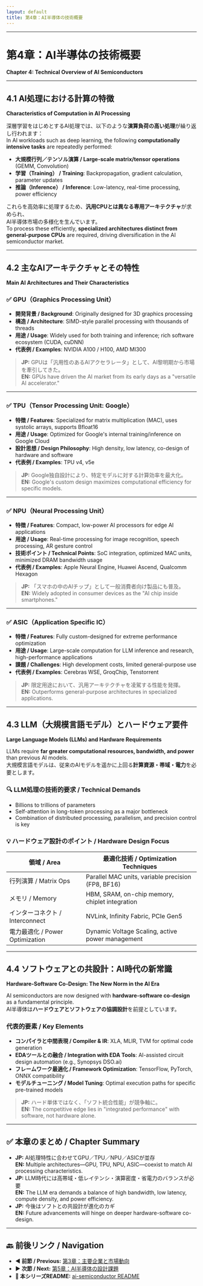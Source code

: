 ```yaml
---
layout: default
title: 第4章：AI半導体の技術概要
---
```


---

# 第4章：AI半導体の技術概要  
**Chapter 4: Technical Overview of AI Semiconductors**

---

## 4.1 AI処理における計算の特徴  
**Characteristics of Computation in AI Processing**

深層学習をはじめとするAI処理では、以下のような**演算負荷の高い処理**が繰り返し行われます：  
In AI workloads such as deep learning, the following **computationally intensive tasks** are repeatedly performed:

- **大規模行列／テンソル演算 / Large-scale matrix/tensor operations** (GEMM, Convolution)  
- **学習（Training） / Training**: Backpropagation, gradient calculation, parameter updates  
- **推論（Inference） / Inference**: Low-latency, real-time processing, power efficiency

これらを高効率に処理するため、**汎用CPUとは異なる専用アーキテクチャ**が求められ、  
AI半導体市場の多様化を生んでいます。  
To process these efficiently, **specialized architectures distinct from general-purpose CPUs** are required, driving diversification in the AI semiconductor market.

---

## 4.2 主なAIアーキテクチャとその特性  
**Main AI Architectures and Their Characteristics**

### ✅ GPU（Graphics Processing Unit）
- **開発背景 / Background**: Originally designed for 3D graphics processing  
- **構造 / Architecture**: SIMD-style parallel processing with thousands of threads  
- **用途 / Usage**: Widely used for both training and inference; rich software ecosystem (CUDA, cuDNN)  
- **代表例 / Examples**: NVIDIA A100 / H100, AMD MI300

> **JP:** GPUは「汎用性のあるAIアクセラレータ」として、AI黎明期から市場を牽引してきた。  
> **EN:** GPUs have driven the AI market from its early days as a "versatile AI accelerator."

---

### ✅ TPU（Tensor Processing Unit: Google）
- **特徴 / Features**: Specialized for matrix multiplication (MAC), uses systolic arrays, supports Bfloat16  
- **用途 / Usage**: Optimized for Google's internal training/inference on Google Cloud  
- **設計思想 / Design Philosophy**: High density, low latency, co-design of hardware and software  
- **代表例 / Examples**: TPU v4, v5e

> **JP:** Google独自設計により、特定モデルに対する計算効率を最大化。  
> **EN:** Google's custom design maximizes computational efficiency for specific models.

---

### ✅ NPU（Neural Processing Unit）
- **特徴 / Features**: Compact, low-power AI processors for edge AI applications  
- **用途 / Usage**: Real-time processing for image recognition, speech processing, AR gesture control  
- **技術ポイント / Technical Points**: SoC integration, optimized MAC units, minimized DRAM bandwidth usage  
- **代表例 / Examples**: Apple Neural Engine, Huawei Ascend, Qualcomm Hexagon

> **JP:** 「スマホの中のAIチップ」として一般消費者向け製品にも普及。  
> **EN:** Widely adopted in consumer devices as the "AI chip inside smartphones."

---

### ✅ ASIC（Application Specific IC）
- **特徴 / Features**: Fully custom-designed for extreme performance optimization  
- **用途 / Usage**: Large-scale computation for LLM inference and research, high-performance applications  
- **課題 / Challenges**: High development costs, limited general-purpose use  
- **代表例 / Examples**: Cerebras WSE, GroqChip, Tenstorrent

> **JP:** 限定用途において、汎用アーキテクチャを凌駕する性能を発揮。  
> **EN:** Outperforms general-purpose architectures in specialized applications.

---

## 4.3 LLM（大規模言語モデル）とハードウェア要件  
**Large Language Models (LLMs) and Hardware Requirements**

LLMs require **far greater computational resources, bandwidth, and power** than previous AI models.  
大規模言語モデルは、従来のAIモデルを遥かに上回る**計算資源・帯域・電力**を必要とします。

### 🔍 LLM処理の技術的要求 / Technical Demands
- Billions to trillions of parameters  
- Self-attention in long-token processing as a major bottleneck  
- Combination of distributed processing, parallelism, and precision control is key

### 💡 ハードウェア設計のポイント / Hardware Design Focus

| 領域 / Area | 最適化技術 / Optimization Techniques |
|-------------|--------------------------------------|
| 行列演算 / Matrix Ops | Parallel MAC units, variable precision (FP8, BF16) |
| メモリ / Memory | HBM, SRAM, on-chip memory, chiplet integration |
| インターコネクト / Interconnect | NVLink, Infinity Fabric, PCIe Gen5 |
| 電力最適化 / Power Optimization | Dynamic Voltage Scaling, active power management |

---

## 4.4 ソフトウェアとの共設計：AI時代の新常識  
**Hardware-Software Co-Design: The New Norm in the AI Era**

AI semiconductors are now designed with **hardware-software co-design** as a fundamental principle.  
AI半導体は**ハードウェアとソフトウェアの協調設計**を前提としています。

### 代表的要素 / Key Elements
- **コンパイラと中間表現 / Compiler & IR**: XLA, MLIR, TVM for optimal code generation  
- **EDAツールとの融合 / Integration with EDA Tools**: AI-assisted circuit design automation (e.g., Synopsys DSO.ai)  
- **フレームワーク最適化 / Framework Optimization**: TensorFlow, PyTorch, ONNX compatibility  
- **モデルチューニング / Model Tuning**: Optimal execution paths for specific pre-trained models

> **JP:** ハード単体ではなく、「ソフト統合性能」が競争軸に。  
> **EN:** The competitive edge lies in "integrated performance" with software, not hardware alone.

---

## ✅ 本章のまとめ / Chapter Summary
- **JP:** AI処理特性に合わせてGPU／TPU／NPU／ASICが並存  
  **EN:** Multiple architectures—GPU, TPU, NPU, ASIC—coexist to match AI processing characteristics.  
- **JP:** LLM時代には高帯域・低レイテンシ・演算密度・省電力のバランスが必要  
  **EN:** The LLM era demands a balance of high bandwidth, low latency, compute density, and power efficiency.  
- **JP:** 今後はソフトとの共設計が進化のカギ  
  **EN:** Future advancements will hinge on deeper hardware-software co-design.

---

## 🔙 前後リンク / Navigation
- **◀ 前節 / Previous:** [第3章：主要企業と市場動向](03_key_players.md)  
- **▶ 次節 / Next:** [第5章：AI半導体の設計課題](05_applications.md)  
- **📄 本シリーズREADME:** [ai-semiconductor README](../README.md)
